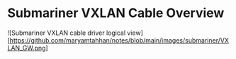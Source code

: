 # Submariner VXLAN Cable Overview

![Submariner VXLAN cable driver logical view][https://github.com/maryamtahhan/notes/blob/main/images/submariner/VXLAN_GW.png]
